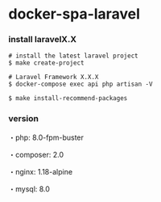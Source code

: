 # docker-spa-laravel

### install laravelX.X
```
# install the latest laravel project
$ make create-project

# Laravel Framework X.X.X
$ docker-compose exec api php artisan -V

$ make install-recommend-packages
```

### version

・php: 8.0-fpm-buster

・composer: 2.0

・nginx: 1.18-alpine

・mysql: 8.0